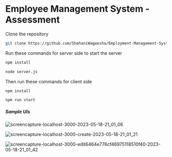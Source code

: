 <h1>Employee Management System - Assessment</h1>

Clone the repository
```sh
git clone https://github.com/ShehaniWageesha/Employment-Management-System.git
```

Run these commands for server side to start the server

```sh
npm install
```

```sh
node server.js
```

Then run these commands for client side

```sh
npm install
```

```sh
npm run start
```

<h5>Sample UIs</h5>

![screencapture-localhost-3000-2023-05-18-21_01_06](https://github.com/ShehaniWageesha/Employment-Management-System/assets/66903669/3d466911-0dd2-4164-a07d-bc5570c41001)

![screencapture-localhost-3000-create-2023-05-18-21_01_21](https://github.com/ShehaniWageesha/Employment-Management-System/assets/66903669/64cba5f2-22ce-4691-a91a-56dff48ec96f)

![screencapture-localhost-3000-edit6464e776cf46975118510f40-2023-05-18-21_01_42](https://github.com/ShehaniWageesha/Employment-Management-System/assets/66903669/9545ccd2-4840-4bd8-bf38-291c3d315093)

